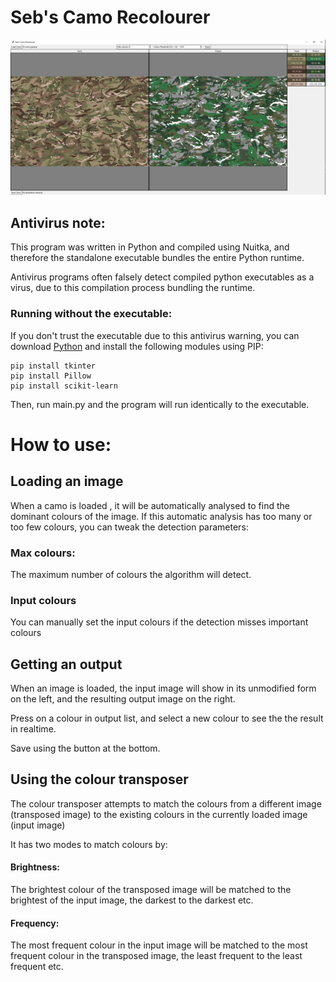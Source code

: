 # Seb's Camo Recolourer

![Preview Image](https://github.com/Seb105/CamoRecolourer/blob/main/images/example1.JPG?raw=true)
## Antivirus note:

This program was written in Python and compiled using Nuitka, and therefore the standalone executable bundles the entire Python runtime.

Antivirus programs often falsely detect compiled python executables as a virus, due to this compilation process bundling the runtime.

### Running without the executable:

If you don't trust the executable due to this antivirus warning, you can download [Python](https://www.python.org/downloads/) and install the following modules using PIP:
```pip
pip install tkinter
pip install Pillow
pip install scikit-learn
```
Then, run main.py and the program will run identically to the executable.

# How to use:

## Loading an image

When a camo is loaded , it will be automatically analysed to find the dominant colours of the image.
If this automatic analysis has too many or too few colours, you can tweak the detection parameters:

### Max colours:
The maximum number of colours the algorithm will detect.

### Input colours
You can manually set the input colours if the detection misses important colours

## Getting an output

When an image is loaded, the input image will show in its unmodified form on the left, and the resulting output image on the right.

Press on a colour in output list, and select a new colour to see the the result in realtime.

Save using the button at the bottom.

## Using the colour transposer

The colour transposer attempts to match the colours from a different image (transposed image) to the existing colours in the currently loaded image (input image)

It has two modes to match colours by:
#### Brightness:
The brightest colour of the transposed image will be matched to the brightest of the input image, the darkest to the darkest etc.
#### Frequency:
The most frequent colour in the input image will be matched to the most frequent colour in the transposed image, the least frequent to the least frequent etc.
